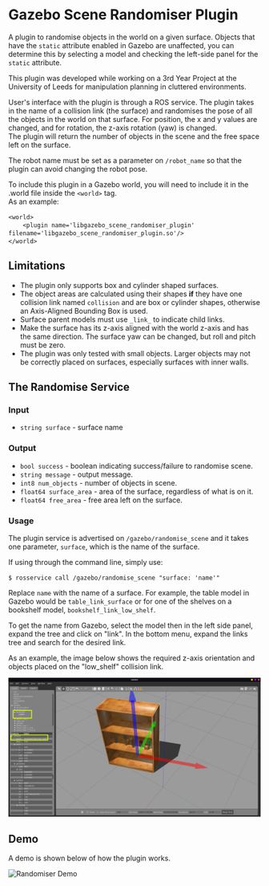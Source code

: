 # Gazebo Scene Randomiser Plugin
A plugin to randomise objects in the world on a given surface. Objects that have the ```static``` attribute enabled in Gazebo are unaffected, you can determine this by selecting a model and checking the left-side panel for the ```static``` attribute.

This plugin was developed while working on a 3rd Year Project at the University of Leeds for manipulation planning in cluttered environments.

User's interface with the plugin is through a ROS service. The plugin takes in the name of a collision link (the surface) and randomises the pose of all the 
objects in the world on that surface. For position, the x and y values are changed, and for rotation, the z-axis rotation (yaw) is changed.  
The plugin will return the number of objects in the scene and the free space left on the surface.

The robot name must be set as a parameter on ```/robot_name``` so that the plugin can avoid changing the robot pose.

To include this plugin in a Gazebo world, you will need to include it in the .world file inside the ```<world>``` tag.  
As an example:
```
<world>
    <plugin name='libgazebo_scene_randomiser_plugin' filename='libgazebo_scene_randomiser_plugin.so'/>
</world>
```

## Limitations
- The plugin only supports box and cylinder shaped surfaces.
- The object areas are calculated using their shapes **if** they have one collision link named ```collision``` and are box or cylinder shapes, otherwise an Axis-Aligned Bounding Box is used.
- Surface parent models must use ```_link_``` to indicate child links.
- Make the surface has its z-axis aligned with the world z-axis and has the same direction. The surface yaw can be changed, but roll and pitch must be zero.
- The plugin was only tested with small objects. Larger objects may not be correctly placed on surfaces, especially surfaces with inner walls.

## The Randomise Service
### Input
- ```string surface``` - surface name

### Output
- ```bool success``` - boolean indicating success/failure to randomise scene.
- ```string message``` - output message.
- ```int8 num_objects``` - number of objects in scene.
- ```float64 surface_area``` - area of the surface, regardless of what is on it.
- ```float64 free_area``` - free area left on the surface.

### Usage
The plugin service is advertised on ```/gazebo/randomise_scene``` and it takes one parameter, ```surface```, which is the name of the surface.

If using through the command line, simply use:
```
$ rosservice call /gazebo/randomise_scene "surface: 'name'"
```

Replace ```name``` with the name of a surface. For example, the table model in Gazebo would be ```table_link_surface``` or for one of the shelves on a bookshelf model, ```bookshelf_link_low_shelf```.

To get the name from Gazebo, select the model then in the left side panel, expand the tree and click on "link". In the bottom menu, expand the links tree and search for the desired link.

As an example, the image below shows the required z-axis orientation and objects placed on the "low_shelf" collision link.

![Gazebo Example](images/example.png)

## Demo
A demo is shown below of how the plugin works.

![Randomiser Demo](images/randomiser.gif)